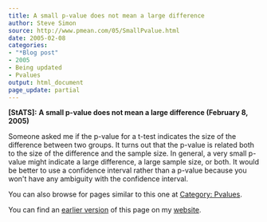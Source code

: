 ```yaml
---
title: A small p-value does not mean a large difference
author: Steve Simon
source: http://www.pmean.com/05/SmallPvalue.html
date: 2005-02-08
categories:
- "*Blog post"
- 2005
- Being updated
- Pvalues
output: html_document
page_update: partial
---
```

**[StATS]:** **A small p-value does not mean a large
difference (February 8, 2005)**

Someone asked me if the p-value for a t-test indicates the size of the
difference between two groups. It turns out that the p-value is related
both to the size of the difference and the sample size. In general, a
very small p-value might indicate a large difference, a large sample
size, or both. It would be better to use a confidence interval rather
than a p-value because you won't have any ambiguity with the confidence
interval.

You can also browse
for pages similar to this one at [Category:
Pvalues](../category/Pvalues.html).

You can find an [earlier version][sim1] of this page on my [website][sim2].

[sim1]: http://www.pmean.com/05/SmallPvalue.html
[sim2]: http://www.pmean.com

